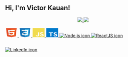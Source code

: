 ## Hi, I'm Victor Kauan!

<a href="https://github.com/victorkauan">
  <div align="center">
    <img height="170em" src="https://github-readme-stats.vercel.app/api?username=victorkauan&show_icons=true&theme=react&include_all_commits=true&count_private=true" />
    <img height="170em" src="https://github-readme-stats.vercel.app/api/top-langs/?username=victorkauan&layout=compact&langs_count=7&theme=react" />
  </div>

  <br />

  <div>
    <img alt="HTML icon" height="30" width="40" src="https://raw.githubusercontent.com/devicons/devicon/master/icons/html5/html5-original.svg" />
    <img alt="CSS icon" height="30" width="40" src="https://raw.githubusercontent.com/devicons/devicon/master/icons/css3/css3-original.svg" />
    <img alt="JavaScript icon" height="30" width="40" src="https://raw.githubusercontent.com/devicons/devicon/master/icons/javascript/javascript-plain.svg" />
    <img alt="TypeScript icon" height="30" width="40" src="https://raw.githubusercontent.com/devicons/devicon/master/icons/typescript/typescript-plain.svg" />
    <img alt="Node.js icon" height="30" width="40" src="https://cdn.jsdelivr.net/gh/devicons/devicon/icons/react/react-original.svg" />
    <img alt="ReactJS icon" height="30" width="40" src="https://cdn.jsdelivr.net/gh/devicons/devicon/icons/nodejs/nodejs-original.svg" />
  </div>
</a>

##

<a href="https://www.linkedin.com/in/victorkauan/">
  <img alt="LinkedIn icon" src="https://img.shields.io/badge/LinkedIn-0077B5?style=for-the-badge&logo=linkedin&logoColor=white" />
</a>
